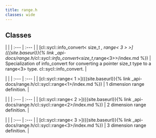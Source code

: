 ```yaml
---
title: range.h
classes: wide
---
```

## Classes

   |   |
| :--- | :--- |
| [cl::sycl::info_convert< size_t *, range< 3 > >]({{site.baseurl}}{% link _api-docs/range.h/cl::sycl::info_convert<size_t*,range<3>>/index.md %}) | Specialization of info_convert for converting a pointer size_t type to a range<3> type. cl::sycl::info_convert.  |


   |   |
| :--- | :--- |
| [cl::sycl::range< 1 >]({{site.baseurl}}{% link _api-docs/range.h/cl::sycl::range<1>/index.md %}) | 1 dimension range definition.  |


   |   |
| :--- | :--- |
| [cl::sycl::range< 2 >]({{site.baseurl}}{% link _api-docs/range.h/cl::sycl::range<2>/index.md %}) | 2 dimension range definition.  |


   |   |
| :--- | :--- |
| [cl::sycl::range< 3 >]({{site.baseurl}}{% link _api-docs/range.h/cl::sycl::range<3>/index.md %}) | 3 dimension range definition.  |

